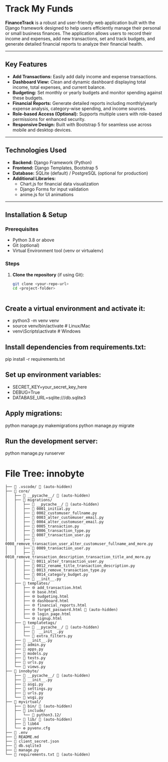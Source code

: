 # Track My Funds

**FinanceTrack** is a robust and user-friendly web application built with the Django framework designed to help users efficiently manage their personal or small business finances. The application allows users to record their income and expenses, add new transactions, set and track budgets, and generate detailed financial reports to analyze their financial health.

---

## Key Features

- **Add Transactions:** Easily add daily income and expense transactions.
- **Dashboard View:** Clean and dynamic dashboard displaying total income, total expenses, and current balance.
- **Budgeting:** Set monthly or yearly budgets and monitor spending against these budgets.
- **Financial Reports:** Generate detailed reports including monthly/yearly expense analysis, category-wise spending, and income sources.
- **Role-based Access (Optional):** Supports multiple users with role-based permissions for enhanced security.
- **Responsive Design:** Built with Bootstrap 5 for seamless use across mobile and desktop devices.

---

## Technologies Used

- **Backend:** Django Framework (Python)
- **Frontend:** Django Templates, Bootstrap 5
- **Database:** SQLite (default) / PostgreSQL (optional for production)
- **Additional Libraries:**
  - Chart.js for financial data visualization
  - Django Forms for input validation
  - anime.js for UI animations

---

## Installation & Setup

### Prerequisites

- Python 3.8 or above
- Git (optional)
- Virtual Environment tool (venv or virtualenv)

### Steps

1. **Clone the repository** (if using Git):
   ```bash
   git clone <your-repo-url>
   cd <project-folder>



## Create a virtual environment and activate it:
- python3 -m venv venv
- source venv/bin/activate  # Linux/Mac
- venv\Scripts\activate     # Windows


##  Install dependencies from requirements.txt:

pip install -r requirements.txt


## Set up environment variables:

- SECRET_KEY=your_secret_key_here
- DEBUG=True
- DATABASE_URL=sqlite:///db.sqlite3


## Apply migrations:

python manage.py makemigrations
python manage.py migrate


## Run the development server:
python manage.py runserver


# File Tree: innobyte

```
├── 📁 .vscode/ 🚫 (auto-hidden)
├── 📁 core/
│   ├── 📁 __pycache__/ 🚫 (auto-hidden)
│   ├── 📁 migrations/
│   │   ├── 📁 __pycache__/ 🚫 (auto-hidden)
│   │   ├── 🐍 0001_initial.py
│   │   ├── 🐍 0002_customuser_fullname.py
│   │   ├── 🐍 0003_alter_customuser_email.py
│   │   ├── 🐍 0004_alter_customuser_email.py
│   │   ├── 🐍 0005_transaction.py
│   │   ├── 🐍 0006_transaction_type.py
│   │   ├── 🐍 0007_transaction_user.py
│   │   ├── 🐍 0008_remove_transaction_user_alter_customuser_fullname_and_more.py
│   │   ├── 🐍 0009_transaction_user.py
│   │   ├── 🐍 0010_remove_transaction_description_transaction_title_and_more.py
│   │   ├── 🐍 0011_alter_transaction_user.py
│   │   ├── 🐍 0012_rename_title_transaction_description.py
│   │   ├── 🐍 0013_remove_transaction_type.py
│   │   ├── 🐍 0014_category_budget.py
│   │   └── 🐍 __init__.py
│   ├── 📁 templates/
│   │   ├── 🌐 add_transaction.html
│   │   ├── 🌐 base.html
│   │   ├── 🌐 budgeting.html
│   │   ├── 🌐 dashboard.html
│   │   ├── 🌐 financial_reports.html
│   │   ├── 🌐 forget_password.html 🚫 (auto-hidden)
│   │   ├── 🌐 login_page.html
│   │   └── 🌐 signup.html
│   ├── 📁 templatetags/
│   │   ├── 📁 __pycache__/ 🚫 (auto-hidden)
│   │   ├── 🐍  __init__.py
│   │   └── 🐍 extra_filters.py
│   ├── 🐍 __init__.py
│   ├── 🐍 admin.py
│   ├── 🐍 apps.py
│   ├── 🐍 models.py
│   ├── 🐍 tests.py
│   ├── 🐍 urls.py
│   └── 🐍 views.py
├── 📁 innobyte/
│   ├── 📁 __pycache__/ 🚫 (auto-hidden)
│   ├── 🐍 __init__.py
│   ├── 🐍 asgi.py
│   ├── 🐍 settings.py
│   ├── 🐍 urls.py
│   └── 🐍 wsgi.py
├── 📁 myvirtual/
│   ├── 📁 bin/ 🚫 (auto-hidden)
│   ├── 📁 include/
│   │   └── 📁 python3.12/
│   ├── 📁 lib/ 🚫 (auto-hidden)
│   ├── 📄 lib64
│   └── ⚙️ pyvenv.cfg
├── 📄 .env  
├── 📖 README.md
├── 📄 client_secret.json
├── 📄 db.sqlite3
├── 🐍 manage.py
└── 📄 requirements.txt 🚫 (auto-hidden)
```

